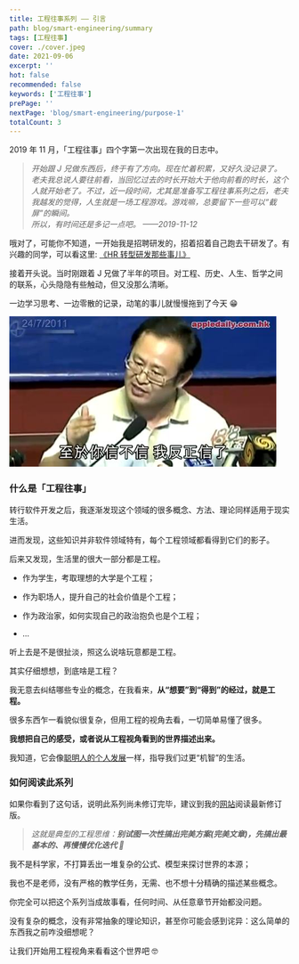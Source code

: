 ```yaml
---
title: 工程往事系列 —— 引言
path: blog/smart-engineering/summary
tags: [工程往事]
cover: ./cover.jpeg
date: 2021-09-06
excerpt: ''
hot: false
recommended: false
keywords: ['工程往事']
prePage: ''
nextPage: 'blog/smart-engineering/purpose-1'
totalCount: 3
---
```


2019 年 11 月，「工程往事」四个字第一次出现在我的日志中。

> _开始跟 J 兄做东西后，终于有了方向。现在忙着积累，又好久没记录了。<br/>老夫我总说人要往前看，当回忆过去的时长开始大于他向前看的时长，这个人就开始老了。不过，近一段时间，尤其是准备写工程往事系列之后，老夫我越发的觉得，人生就是一场工程游戏。游戏嘛，总要留下一些可以“截屏”的瞬间。<br/>所以，有时间还是多记一点吧。 ——2019-11-12_

哦对了，可能你不知道，一开始我是招聘研发的，招着招着自己跑去干研发了。有兴趣的同学，可以看这里: [《HR 转型研发那些事儿》](/blog/from-hr-to-developer)

接着开头说。当时刚跟着 J 兄做了半年的项目。对工程、历史、人生、哲学之间的联系，心头隐隐有些触动，但又没那么清晰。

一边学习思考、一边零散的记录，动笔的事儿就慢慢拖到了今天 😁

![](./itrust.jpeg)

### 什么是「工程往事」

转行软件开发之后，我逐渐发现这个领域的很多概念、方法、理论同样适用于现实生活。

进而发现，这些知识并非软件领域特有，每个工程领域都看得到它们的影子。

后来又发现，生活里的很大一部分都是工程。

- 作为学生，考取理想的大学是个工程；

- 作为职场人，提升自己的社会价值是个工程；

- 作为政治家，如何实现自己的政治抱负也是个工程；

- ...

听上去是不是很扯淡，照这么说啥玩意都是工程。

其实仔细想想，到底啥是工程？

我无意去纠结哪些专业的概念，在我看来，**从“想要”到“得到”的经过，就是工程。**

很多东西乍一看貌似很复杂，但用工程的视角去看，一切简单易懂了很多。

**我想把自己的感受，或者说从工程视角看到的世界描述出来。**

我知道，它会像[聪明人的个人发展](/tags/Personal%20Development%20for%20Smart%20People)一样，指导我们过更“机智”的生活。

### 如何阅读此系列

如果你看到了这句话，说明此系列尚未修订完毕，建议到我的[网站](/tags/工程往事)阅读最新修订版。

> _这就是典型的工程思维：**别试图一次性搞出完美方案(完美文章)，先搞出最基本的、再慢慢优化迭代 🤪**_

我不是科学家，不打算丢出一堆复杂的公式、模型来探讨世界的本源；

我也不是老师，没有严格的教学任务，无需、也不想十分精确的描述某些概念。

你完全可以把这个系列当成故事看，任何时间、从任意章节开始都没问题。

没有复杂的概念，没有非常抽象的理论知识，甚至你可能会感到诧异：这么简单的东西我之前咋没细想呢？

让我们开始用工程视角来看看这个世界吧 🤓
